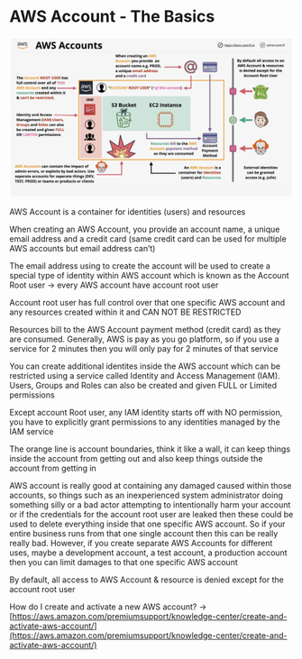 # AWS Account - The Basics

![1.png](./images/1.png)

AWS Account is a container for identities (users) and resources

When creating an AWS Account, you provide an account name, a unique email address and a credit card (same credit card can be used for multiple AWS accounts but email address can’t)

The email address using to create the account will be used to create a special type of identity within AWS account which is known as the Account Root user → every AWS account have account root user

Account root user has full control over that one specific AWS account and any resources created within it and CAN NOT BE RESTRICTED

Resources bill to the AWS Account payment method (credit card) as they are consumed. Generally, AWS is pay as you go platform, so if you use a service for 2 minutes then you will only pay for 2 minutes of that service 

You can create additional identites inside the AWS account which can be restricted using a service called Identity and Access Management (IAM). Users, Groups and Roles can also be created and given FULL or Limited permissions

Except account Root user, any IAM identity starts off with NO permission, you have to explicitly grant permissions to any identities managed by the IAM service

The orange line is account boundaries, think it like a wall, it can keep things inside the account from getting out and also keep things outside the account from getting in

AWS account is really good at containing any damaged caused within those accounts, so things such as an inexperienced system administrator doing something silly or a bad actor attempting to intentionally harm your account or if the credentials for the account root user are leaked then these could be used to delete everything inside that one specific AWS account. So if your entire business runs from that one single account then this can be really really bad. However, if you create separate AWS Accounts for different uses, maybe a development account, a test account, a production account then you can limit damages to that one specific AWS account

By default, all access to AWS Account & resource is denied except for the account root user

How do I create and activate a new AWS account? → [https://aws.amazon.com/premiumsupport/knowledge-center/create-and-activate-aws-account/](https://aws.amazon.com/premiumsupport/knowledge-center/create-and-activate-aws-account/)
